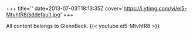 +++
title=''
date=2013-07-03T18:13:35Z
cover='https://i.ytimg.com/vi/ei5-MtvhtR8/sddefault.jpg'
+++

All content belongs to GlennBeck.
{{< youtube ei5-MtvhtR8 >}}
